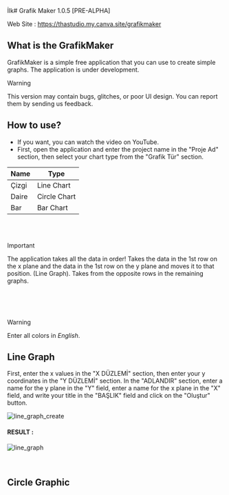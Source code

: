 İlk# Grafik Maker 1.0.5 [PRE-ALPHA]

Web Site : https://thastudio.my.canva.site/grafikmaker

## What is the GrafikMaker
GrafikMaker is a simple free application that you can use to create simple graphs. The application is under development.

>[!WARNING]
> This version may contain bugs, glitches, or poor UI design. You can report them by sending us feedback.

## How to use?

- If you want, you can watch the video on YouTube.
- First, open the application and enter the project name in the "Proje Ad" section, then select your chart type from the "Grafik Tür" section.

|  Name | Type  |
|-------|-------|
| Çizgi | Line Chart |
| Daire | Circle Chart |
|  Bar  | Bar Chart |

<br>
<br>

>[!IMPORTANT]
> The application takes all the data in order! Takes the data in the 1st row on the x plane and the data in the 1st row on the y plane and moves it to that position. (Line Graph).
Takes from the opposite rows in the remaining graphs.

<br>
<br>
<br>

>[!WARNING]
> Enter all colors in *English*.

## Line Graph
First, enter the x values ​​in the "X DÜZLEMİ" section, then enter your y coordinates in the "Y DÜZLEMİ" section. In the "ADLANDIR" section, enter a name for the y plane in the "Y" field, enter a name for the x plane in the "X" field, and write your title in the "BAŞLIK" field and click on the "Oluştur" button.

![line_graph_create](https://github.com/user-attachments/assets/675f14c3-6ac8-4ea2-bcfa-e3cc5247c933)

#### RESULT :

![line_graph](https://github.com/user-attachments/assets/6d3511a4-53eb-40fa-87fd-9ef81ffd70f4)

<br>

## Circle Graphic



